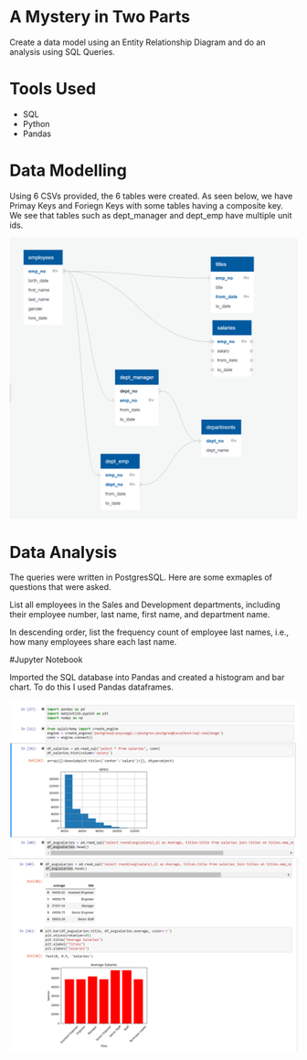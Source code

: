 # A Mystery in Two Parts
Create a data model using an Entity Relationship Diagram and do an analysis using SQL Queries.

# Tools Used

- SQL
- Python
- Pandas

# Data Modelling

Using 6 CSVs provided, the 6 tables were created. As seen below, we have Primay Keys and Foriegn Keys with some tables having a composite key. We see that tables such as dept_manager and dept_emp have multiple unit ids.

<img src="https://raw.githubusercontent.com/Bandelero/Employee-Database-ERD-and-Queries/main/EmployeeSQL/Instructions/Screenshots/ERD2.png" alt="drawing" width="600"/>

# Data Analysis

The queries were written in PostgresSQL. Here are some exmaples of questions that were asked. 

List all employees in the Sales and Development departments, including their employee number, last name, first name, and department name.

In descending order, list the frequency count of employee last names, i.e., how many employees share each last name.

#Jupyter Notebook

Imported  the SQL database into Pandas and created a histogram and bar chart. To do this I used Pandas dataframes.

<img src="https://raw.githubusercontent.com/Bandelero/Employee-Database-ERD-and-Queries/main/EmployeeSQL/Instructions/Screenshots/Bonus%20Jupyter%20NB.png" alt="drawing" width="600"/>

<img src="https://raw.githubusercontent.com/Bandelero/Employee-Database-ERD-and-Queries/main/EmployeeSQL/Instructions/Screenshots/Bonus%20Jupyter%20NB(2).png" alt="drawing" width="600"/>
